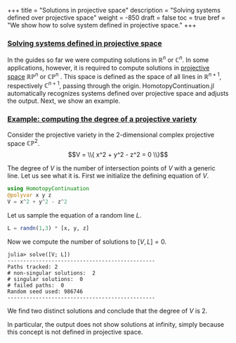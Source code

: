 +++
title = "Solutions in projective space"
description = "Solving systems defined over projective space"
weight = -850
draft = false
toc = true
bref = "We show how to solve system defined in projective space."
+++

<h3 class="section-head" id="intro1"><a href="#intro1">Solving systems defined in projective space</a></h3>

In the guides so far we were computing solutions in $\mathbb{R}^n$ or $\mathbb{C}^n$. In some applications, however, it is required to compute solutions in [projective space](https://en.wikipedia.org/wiki/Projective_space) $\mathbb{RP}^n$ or $\mathbb{CP}^n$ . This space is defined as the space of all lines in $\mathbb{R}^{n+1}$, respectively $\mathbb{C}^{n+1}$, passing through the origin. HomotopyContinuation.jl automatically recognizes systems defined over projective space and adjusts the output. Next, we show an example.

<h3 class="section-head" id="h-degree"><a href="#h-degree">Example: computing the degree of a projective variety</a></h3>

Consider the projective variety in the 2-dimensional complex projective space $\mathbb{CP}^2$.
$$V = \\{ x^2 + y^2 - z^2 = 0 \\}$$

The degree of $V$ is the number of intersection points of $V$ with a generic line.
Let us see what it is. First we initialize the defining equation of $V$.
```julia
using HomotopyContinuation
@polyvar x y z
V = x^2 + y^2 - z^2
```
Let us sample the equation of a random line $L$.
```julia
L = randn(1,3) * [x, y, z]
```
Now we compute the number of solutions to $[V, L]=0$.
```julia-repl
julia> solve([V; L])
-----------------------------------------------
Paths tracked: 2
# non-singular solutions:  2
# singular solutions:  0
# failed paths:  0
Random seed used: 986746
-----------------------------------------------
```
We find two distinct solutions and conclude that the degree of $V$ is 2.

In particular, the output does not show solutions at infinity, simply because this concept is not defined in projective space.
